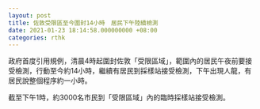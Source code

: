 ```yaml
---
layout: post
title: 佐敦受限區至今圍封14小時　居民下午陸續檢測
date: 2021-01-23 18:14:58.000000000 +08:00
categories: rthk
---
```


政府首度引用規例，清晨4時起圍封佐敦「受限區域」，範圍內的居民午夜前要接受檢測，行動至今約14小時，繼續有居民到採樣站接受檢測，下午出現人龍，有居民說整個程序約一小時。

截至下午1時，約3000名市民到「受限區域」內的臨時採樣站接受檢測。
